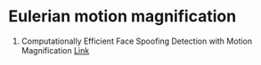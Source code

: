 # Eulerian motion magnification

1. Computationally Efficient Face Spoofing Detection with Motion Magnification [Link](https://drive.google.com/file/d/16dH71abMJKrvMiRzXq6_dWpRREiU8KCx/view?usp=sharing)